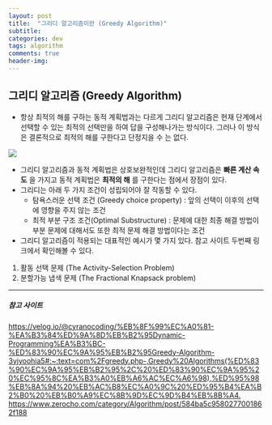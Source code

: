 ```yaml
---
layout: post
title:  "그리디 알고리즘이란 (Greedy Algorithm)"
subtitle:   
categories: dev
tags: algorithm
comments: true
header-img: 
---
```


## 그리디 알고리즘 (Greedy Algorithm)
- 항상 최적의 해를 구하는 동적 계획법과는 다르게 그리디 알고리즘은 현재 단계에서 선택할 수 있는 최적의 선택만을 하여 답을 구성해나가는 방식이다. 그러나 이 방식은 결론적으로 최적의 해를 구한다고 단정지을 수 는 없다.  
<img src="https://ataraxiady.github.io/assets/img/dev/algorithm/greedyfail.png">
  
+ 그리디 알고리즘과 동적 계획법은 상호보완적인데 그리디 알고리즘은 __빠른 계산 속도__ 을 가지고 동적 계획법은 __최적의 해__ 를 구한다는 점에서 장점이 있다.
+ 그리디는 아래 두 가지 조건이 성립되어야 잘 작동할 수 있다.
    - 탐욕스러운 선택 조건 (Greedy choice property) : 앞의 선택이 이후의 선택에 영향을 주지 않는 조건  
    - 최적 부분 구조 조건(Optimal Substructure) : 문제에 대한 최종 해결 방법이 부분 문제에 대해서도 또한 최적 문제 해결 방법이다는 조건  
+ 그리디 알고리즘이 적용되는 대표적인 예시가 몇 가지 있다. 참고 사이트 두번째 링크에서 확인해볼 수 있다.  
1. 활동 선택 문제 (The Activity-Selection Problem)  
1. 분할가능 냅색 문제 (The Fractional Knapsack problem)  
  


---
##### 참고 사이트
<https://velog.io/@cyranocoding/%EB%8F%99%EC%A0%81-%EA%B3%84%ED%9A%8D%EB%B2%95Dynamic-Programming%EA%B3%BC-%ED%83%90%EC%9A%95%EB%B2%95Greedy-Algorithm-3yjyoohia5#:~:text=com%2Fgreedy.php-,Greedy%20Algorithms(%ED%83%90%EC%9A%95%EB%B2%95%2C%20%ED%83%90%EC%9A%95%20%EC%95%8C%EA%B3%A0%EB%A6%AC%EC%A6%98),%ED%95%98%EB%8A%94%20%EB%AC%B8%EC%A0%9C%20%ED%95%B4%EA%B2%B0%20%EB%B0%A9%EC%8B%9D%EC%9D%B4%EB%8B%A4.>  
<https://www.zerocho.com/category/Algorithm/post/584ba5c9580277001862f188>  